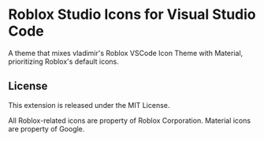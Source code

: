 # Roblox Studio Icons for Visual Studio Code

A theme that mixes vladimir's Roblox VSCode Icon Theme with Material, prioritizing Roblox's default icons.

## License
This extension is released under the MIT License.

All Roblox-related icons are property of Roblox Corporation.
Material icons are property of Google.
